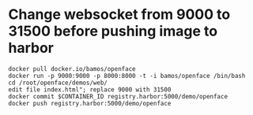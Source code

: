 # Change websocket from 9000 to 31500 before pushing image to harbor

```
docker pull docker.io/bamos/openface
docker run -p 9000:9000 -p 8000:8000 -t -i bamos/openface /bin/bash
cd /root/openface/demos/web/
edit file index.html"; replace 9000 with 31500
docker commit $CONTAINER_ID registry.harbor:5000/demo/openface
docker push registry.harbor:5000/demo/openface 
```

